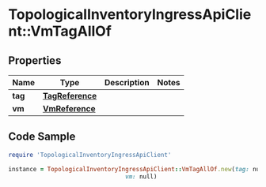 # TopologicalInventoryIngressApiClient::VmTagAllOf

## Properties

Name | Type | Description | Notes
------------ | ------------- | ------------- | -------------
**tag** | [**TagReference**](TagReference.md) |  | 
**vm** | [**VmReference**](VmReference.md) |  | 

## Code Sample

```ruby
require 'TopologicalInventoryIngressApiClient'

instance = TopologicalInventoryIngressApiClient::VmTagAllOf.new(tag: null,
                                 vm: null)
```


